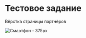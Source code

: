 # Тестовое задание
Вёрстка страницы партнёров

![Смартфон - 375px](https://user-images.githubusercontent.com/77723326/168070417-2ec7b051-35c1-49aa-9f12-b34ae058e94e.jpg)
